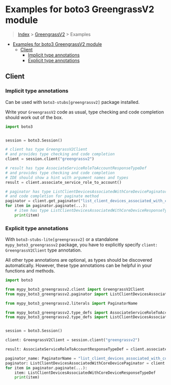 <a id="examples-for-boto3-greengrassv2-module"></a>

# Examples for boto3 GreengrassV2 module

> [Index](../README.md) > [GreengrassV2](./README.md) > Examples

- [Examples for boto3 GreengrassV2 module](#examples-for-boto3-greengrassv2-module)
  - [Client](#client)
    - [Implicit type annotations](#implicit-type-annotations)
    - [Explicit type annotations](#explicit-type-annotations)

<a id="client"></a>

## Client

<a id="implicit-type-annotations"></a>

### Implicit type annotations

Can be used with `boto3-stubs[greengrassv2]` package installed.

Write your `GreengrassV2` code as usual, type checking and code completion
should work out of the box.

```python
import boto3


session = boto3.Session()

# client has type GreengrassV2Client
# and provides type checking and code completion
client = session.client("greengrassv2")

# result has type AssociateServiceRoleToAccountResponseTypeDef
# and provides type checking and code completion
# IDE should show a hint with argument names and types
result = client.associate_service_role_to_account()

# paginator has type ListClientDevicesAssociatedWithCoreDevicePaginator and provides type checking
# and code completion for paginate method
paginator = client.get_paginator("list_client_devices_associated_with_core_device")
for item in paginator.paginate(...):
    # item has type ListClientDevicesAssociatedWithCoreDeviceResponseTypeDef
    print(item)
```

<a id="explicit-type-annotations"></a>

### Explicit type annotations

With `boto3-stubs-lite[greengrassv2]` or a standalone `mypy_boto3_greengrassv2`
package, you have to explicitly specify `client: GreengrassV2Client` type
annotation.

All other type annotations are optional, as types should be discovered
automatically. However, these type annotations can be helpful in your functions
and methods.

```python
import boto3

from mypy_boto3_greengrassv2.client import GreengrassV2Client
from mypy_boto3_greengrassv2.paginator import ListClientDevicesAssociatedWithCoreDevicePaginator

from mypy_boto3_greengrassv2.literals import PaginatorName

from mypy_boto3_greengrassv2.type_defs import AssociateServiceRoleToAccountResponseTypeDef
from mypy_boto3_greengrassv2.type_defs import ListClientDevicesAssociatedWithCoreDeviceResponseTypeDef


session = boto3.Session()

client: GreengrassV2Client = session.client("greengrassv2")

result: AssociateServiceRoleToAccountResponseTypeDef = client.associate_service_role_to_account()

paginator_name: PaginatorName = "list_client_devices_associated_with_core_device"
paginator: ListClientDevicesAssociatedWithCoreDevicePaginator = client.get_paginator(paginator_name)
for item in paginator.paginate(...):
    item: ListClientDevicesAssociatedWithCoreDeviceResponseTypeDef
    print(item)
```
